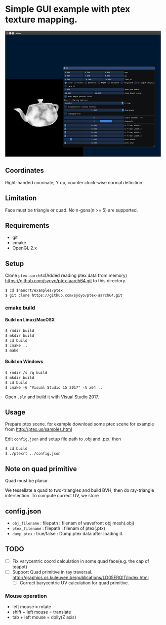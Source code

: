 # Simple GUI example with ptex texture mapping.

![screenshot](images/ptex-screenshot.png)

## Coordinates

Right-handed coorinate, Y up, counter clock-wise normal definition.

## Limitation

Face must be triangle or quad. No n-gons(n >= 5) are supported.

## Requirements

* git
* cmake
* OpenGL 2.x

## Setup

Clone `ptex-aarch64`(Added reading ptex data from memory) https://github.com/syoyo/ptex-aarch64.git to this directory.

```
$ cd $nanort/examples/ptex
$ git clone https://github.com/syoyo/ptex-aarch64.git
```

### cmake build

#### Build on Linux/MacOSX

```
$ rmdir build
$ mkdir build
$ cd build
$ cmake ..
$ make
```

#### Build on Windows

```
$ rmdir /s /q build
$ mkdir build
$ cd build
$ cmake -G "Visual Studio 15 2017" -A x64 ..
```

Open `.sln` and build it with Visual Studio 2017.

## Usage

Prepare ptex scene. for example download some ptex scene for example from http://ptex.us/samples.html

Edit `config.json` and setup file path to .obj and .ptx, then

```
$ cd build
$ ./ptexrt ../config.json
```

## Note on quad primitive

Quad must be planar.

We tessellate a quad to two-triangles and build BVH, then do ray-triangle intersection.
To compute correct UV, we store

## config.json


* `obj_filename` : filepath : filenam of wavefront obj mesh(.obj)
* `ptex_filename` : filepath : filenam of ptex(.ptx)
* `dump_ptex` : true/false : Dump ptex data after loading it.

## TODO

* [ ] Fix varycentric coord calculation in some quad face(e.g. the cap of teapot)
* [ ] Support Quad primitive in ray traversal. http://graphics.cs.kuleuven.be/publications/LD05ERQIT/index.html
  * [ ] Correct barycentric UV calculation for quad primitive.

### Mouse operation

* left mouse = rotate
* shift + left mouse = translate
* tab + left mouse = dolly(Z axis)

